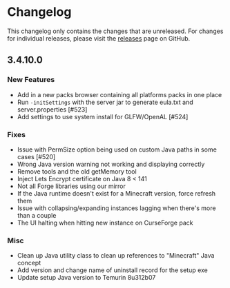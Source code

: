 # Changelog

This changelog only contains the changes that are unreleased. For changes for individual releases, please visit the
[releases](https://github.com/ATLauncher/ATLauncher/releases) page on GitHub.

## 3.4.10.0

### New Features
- Add in a new packs browser containing all platforms packs in one place
- Run `-initSettings` with the server jar to generate eula.txt and server.properties [#523]
- Add settings to use system install for GLFW/OpenAL [#524]

### Fixes
- Issue with PermSize option being used on custom Java paths in some cases [#520]
- Wrong Java version warning not working and displaying correctly
- Remove tools and the old getMemory tool
- Inject Lets Encrypt certificate on Java 8 < 141
- Not all Forge libraries using our mirror
- If the Java runtime doesn't exist for a Minecraft version, force refresh them
- Issue with collapsing/expanding instances lagging when there's more than a couple
- The UI halting when hitting new instance on CurseForge pack

### Misc
- Clean up Java utility class to clean up references to "Minecraft" Java concept
- Add version and change name of uninstall record for the setup exe
- Update setup Java version to Temurin 8u312b07
